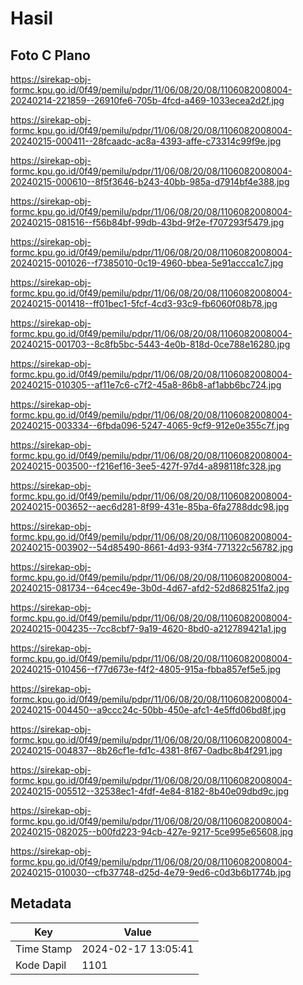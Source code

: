 # Hasil

## Foto C Plano

https://sirekap-obj-formc.kpu.go.id/0f49/pemilu/pdpr/11/06/08/20/08/1106082008004-20240214-221859--26910fe6-705b-4fcd-a469-1033ecea2d2f.jpg

https://sirekap-obj-formc.kpu.go.id/0f49/pemilu/pdpr/11/06/08/20/08/1106082008004-20240215-000411--28fcaadc-ac8a-4393-affe-c73314c99f9e.jpg

https://sirekap-obj-formc.kpu.go.id/0f49/pemilu/pdpr/11/06/08/20/08/1106082008004-20240215-000610--8f5f3646-b243-40bb-985a-d7914bf4e388.jpg

https://sirekap-obj-formc.kpu.go.id/0f49/pemilu/pdpr/11/06/08/20/08/1106082008004-20240215-081516--f56b84bf-99db-43bd-9f2e-f707293f5479.jpg

https://sirekap-obj-formc.kpu.go.id/0f49/pemilu/pdpr/11/06/08/20/08/1106082008004-20240215-001026--f7385010-0c19-4960-bbea-5e91accca1c7.jpg

https://sirekap-obj-formc.kpu.go.id/0f49/pemilu/pdpr/11/06/08/20/08/1106082008004-20240215-001418--ff01bec1-5fcf-4cd3-93c9-fb6060f08b78.jpg

https://sirekap-obj-formc.kpu.go.id/0f49/pemilu/pdpr/11/06/08/20/08/1106082008004-20240215-001703--8c8fb5bc-5443-4e0b-818d-0ce788e16280.jpg

https://sirekap-obj-formc.kpu.go.id/0f49/pemilu/pdpr/11/06/08/20/08/1106082008004-20240215-010305--af11e7c6-c7f2-45a8-86b8-af1abb6bc724.jpg

https://sirekap-obj-formc.kpu.go.id/0f49/pemilu/pdpr/11/06/08/20/08/1106082008004-20240215-003334--6fbda096-5247-4065-9cf9-912e0e355c7f.jpg

https://sirekap-obj-formc.kpu.go.id/0f49/pemilu/pdpr/11/06/08/20/08/1106082008004-20240215-003500--f216ef16-3ee5-427f-97d4-a898118fc328.jpg

https://sirekap-obj-formc.kpu.go.id/0f49/pemilu/pdpr/11/06/08/20/08/1106082008004-20240215-003652--aec6d281-8f99-431e-85ba-6fa2788ddc98.jpg

https://sirekap-obj-formc.kpu.go.id/0f49/pemilu/pdpr/11/06/08/20/08/1106082008004-20240215-003902--54d85490-8661-4d93-93f4-771322c56782.jpg

https://sirekap-obj-formc.kpu.go.id/0f49/pemilu/pdpr/11/06/08/20/08/1106082008004-20240215-081734--64cec49e-3b0d-4d67-afd2-52d868251fa2.jpg

https://sirekap-obj-formc.kpu.go.id/0f49/pemilu/pdpr/11/06/08/20/08/1106082008004-20240215-004235--7cc8cbf7-9a19-4620-8bd0-a212789421a1.jpg

https://sirekap-obj-formc.kpu.go.id/0f49/pemilu/pdpr/11/06/08/20/08/1106082008004-20240215-010456--f77d673e-f4f2-4805-915a-fbba857ef5e5.jpg

https://sirekap-obj-formc.kpu.go.id/0f49/pemilu/pdpr/11/06/08/20/08/1106082008004-20240215-004450--a9ccc24c-50bb-450e-afc1-4e5ffd06bd8f.jpg

https://sirekap-obj-formc.kpu.go.id/0f49/pemilu/pdpr/11/06/08/20/08/1106082008004-20240215-004837--8b26cf1e-fd1c-4381-8f67-0adbc8b4f291.jpg

https://sirekap-obj-formc.kpu.go.id/0f49/pemilu/pdpr/11/06/08/20/08/1106082008004-20240215-005512--32538ec1-4fdf-4e84-8182-8b40e09dbd9c.jpg

https://sirekap-obj-formc.kpu.go.id/0f49/pemilu/pdpr/11/06/08/20/08/1106082008004-20240215-082025--b00fd223-94cb-427e-9217-5ce995e65608.jpg

https://sirekap-obj-formc.kpu.go.id/0f49/pemilu/pdpr/11/06/08/20/08/1106082008004-20240215-010030--cfb37748-d25d-4e79-9ed6-c0d3b6b1774b.jpg


## Metadata

| Key        | Value               |
| ---------- | ------------------- |
| Time Stamp | 2024-02-17 13:05:41 |
| Kode Dapil | 1101                |




